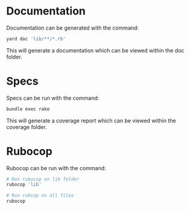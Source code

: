 # Documentation

Documentation can be generated with the command:

```sh
yard doc 'lib/**/*.rb'
```

This will generate a documentation which can be viewed within the doc folder.

# Specs

Specs can be run with the command:

```sh
bundle exec rake
```

This will generate a coverage report which can be viewed within the coverage folder.

# Rubocop

Rubocop can be run with the command:

```ruby
# Run rubocop on lib folder
rubocop 'lib'

# Run rubcop on all files
rubocop
```
